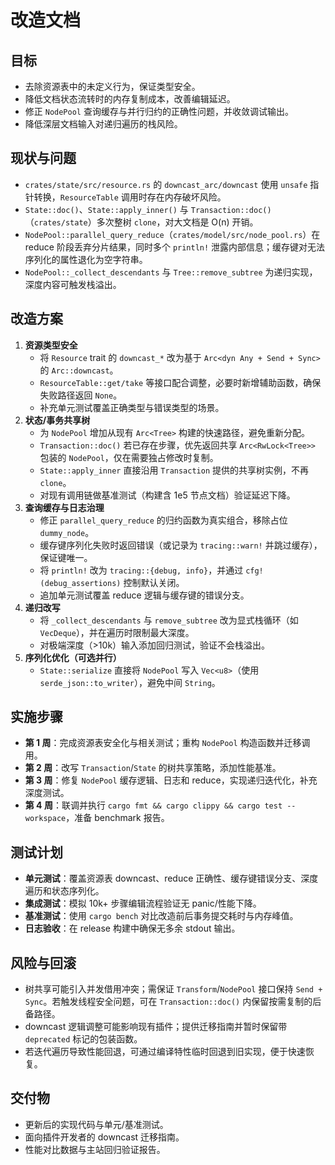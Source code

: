 ﻿# 改造文档

## 目标
- 去除资源表中的未定义行为，保证类型安全。
- 降低文档状态流转时的内存复制成本，改善编辑延迟。
- 修正 `NodePool` 查询缓存与并行归约的正确性问题，并收敛调试输出。
- 降低深层文档输入对递归遍历的栈风险。

## 现状与问题
- `crates/state/src/resource.rs` 的 `downcast_arc/downcast` 使用 `unsafe` 指针转换，`ResourceTable` 调用时存在内存破坏风险。
- `State::doc()`、`State::apply_inner()` 与 `Transaction::doc()`（`crates/state`）多次整树 `clone`，对大文档是 O(n) 开销。
- `NodePool::parallel_query_reduce`（`crates/model/src/node_pool.rs`）在 reduce 阶段丢弃分片结果，同时多个 `println!` 泄露内部信息；缓存键对无法序列化的属性退化为空字符串。
- `NodePool::_collect_descendants` 与 `Tree::remove_subtree` 为递归实现，深度内容可触发栈溢出。

## 改造方案
1. **资源类型安全**  
   - 将 `Resource` trait 的 `downcast_*` 改为基于 `Arc<dyn Any + Send + Sync>` 的 `Arc::downcast`。  
   - `ResourceTable::get/take` 等接口配合调整，必要时新增辅助函数，确保失败路径返回 `None`。  
   - 补充单元测试覆盖正确类型与错误类型的场景。
2. **状态/事务共享树**  
   - 为 `NodePool` 增加从现有 `Arc<Tree>` 构建的快速路径，避免重新分配。  
   - `Transaction::doc()` 若已存在步骤，优先返回共享 `Arc<RwLock<Tree>>` 包装的 `NodePool`，仅在需要独占修改时复制。  
   - `State::apply_inner` 直接沿用 `Transaction` 提供的共享树实例，不再 `clone`。  
   - 对现有调用链做基准测试（构建含 1e5 节点文档）验证延迟下降。
3. **查询缓存与日志治理**  
   - 修正 `parallel_query_reduce` 的归约函数为真实组合，移除占位 `dummy_node`。  
   - 缓存键序列化失败时返回错误（或记录为 `tracing::warn!` 并跳过缓存），保证键唯一。  
   - 将 `println!` 改为 `tracing::{debug, info}`，并通过 `cfg!(debug_assertions)` 控制默认关闭。  
   - 追加单元测试覆盖 reduce 逻辑与缓存键的错误分支。
4. **递归改写**  
   - 将 `_collect_descendants` 与 `remove_subtree` 改为显式栈循环（如 `VecDeque`），并在遍历时限制最大深度。  
   - 对极端深度（>10k）输入添加回归测试，验证不会栈溢出。
5. **序列化优化（可选并行）**  
   - `State::serialize` 直接将 `NodePool` 写入 `Vec<u8>`（使用 `serde_json::to_writer`），避免中间 `String`。

## 实施步骤
- **第 1 周**：完成资源表安全化与相关测试；重构 `NodePool` 构造函数并迁移调用。
- **第 2 周**：改写 `Transaction`/`State` 的树共享策略，添加性能基准。
- **第 3 周**：修复 `NodePool` 缓存逻辑、日志和 reduce，实现递归迭代化，补充深度测试。
- **第 4 周**：联调并执行 `cargo fmt && cargo clippy && cargo test --workspace`，准备 benchmark 报告。

## 测试计划
- **单元测试**：覆盖资源表 downcast、reduce 正确性、缓存键错误分支、深度遍历和状态序列化。
- **集成测试**：模拟 10k+ 步骤编辑流程验证无 panic/性能下降。
- **基准测试**：使用 `cargo bench` 对比改造前后事务提交耗时与内存峰值。
- **日志验收**：在 release 构建中确保无多余 stdout 输出。

## 风险与回滚
- 树共享可能引入并发借用冲突；需保证 `Transform`/`NodePool` 接口保持 `Send + Sync`。若触发线程安全问题，可在 `Transaction::doc()` 内保留按需复制的后备路径。
- downcast 逻辑调整可能影响现有插件；提供迁移指南并暂时保留带 `deprecated` 标记的包装函数。
- 若迭代遍历导致性能回退，可通过编译特性临时回退到旧实现，便于快速恢复。

## 交付物
- 更新后的实现代码与单元/基准测试。
- 面向插件开发者的 downcast 迁移指南。
- 性能对比数据与主站回归验证报告。
